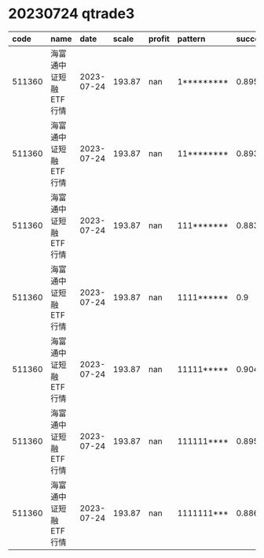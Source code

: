
# 20230724 qtrade3
 | code | name | date | scale | profit | pattern | success_rate | success_cnt | fund_cnt | 
 | :----- | :----- | :----- | :----- | :----- | :----- | :----- | :----- | :----- | 
 | 511360 | 海富通中证短融ETF行情 | 2023-07-24 | 193.87 | nan | 1********* | 0.8954372623574145 | 471 | 526 | 
 | 511360 | 海富通中证短融ETF行情 | 2023-07-24 | 193.87 | nan | 11******** | 0.8933649289099526 | 377 | 422 | 
 | 511360 | 海富通中证短融ETF行情 | 2023-07-24 | 193.87 | nan | 111******* | 0.8837209302325582 | 304 | 344 | 
 | 511360 | 海富通中证短融ETF行情 | 2023-07-24 | 193.87 | nan | 1111****** | 0.9 | 252 | 280 | 
 | 511360 | 海富通中证短融ETF行情 | 2023-07-24 | 193.87 | nan | 11111***** | 0.9047619047619048 | 209 | 231 | 
 | 511360 | 海富通中证短融ETF行情 | 2023-07-24 | 193.87 | nan | 111111**** | 0.8958333333333334 | 172 | 192 | 
 | 511360 | 海富通中证短融ETF行情 | 2023-07-24 | 193.87 | nan | 1111111*** | 0.8860759493670886 | 140 | 158 | 
